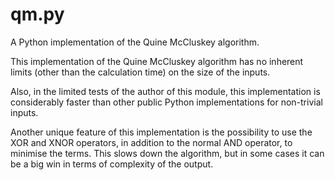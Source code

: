 qm.py
=====

A Python implementation of the Quine McCluskey algorithm.

This implementation of the Quine McCluskey algorithm has no inherent limits
(other than the calculation time) on the size of the inputs.

Also, in the limited tests of the author of this module, this implementation is
considerably faster than other public Python implementations for non-trivial
inputs.

Another unique feature of this implementation is the possibility to use the XOR
and XNOR operators, in addition to the normal AND operator, to minimise the
terms. This slows down the algorithm, but in some cases it can be a big win in
terms of complexity of the output.
